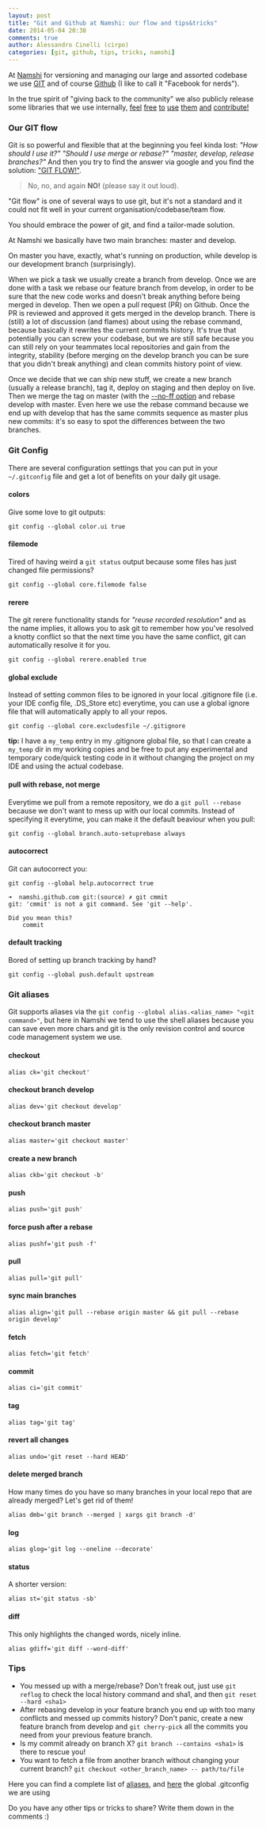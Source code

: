 ```yaml
---
layout: post
title: "Git and Github at Namshi: our flow and tips&tricks"
date: 2014-05-04 20:38
comments: true
author: Alessandro Cinelli (cirpo)
categories: [git, github, tips, tricks, namshi]
---
```


At [Namshi](https://www.namshi.com) for versioning and managing our large and assorted codebase we use [GIT](http://git-scm.com/) and of course [Github](http://github.com/namshi) (I like to call it "Facebook for nerds").

In the true spirit of "giving back to the community" we also publicly release some libraries that we use internally, [feel](https://github.com/namshi/NamshiUtilityBundle) [free](https://github.com/namshi/utils) [to](https://github.com/namshi/notificator) [use](https://github.com/namshi/jose) [them](https://github.com/namshi/ng-watchers) [and](https://github.com/namshi/emailvision) [contribute!](https://github.com/namshi)

<!-- more -->

### Our GIT flow

Git is so powerful and flexible that at the beginning you feel kinda lost: *"How should I use it?"*  *"Should I use merge or rebase?"*  *"master, develop, release branches?"*
And then you try to find the answer via google and you find the solution: ["GIT FLOW!"](http://nvie.com/posts/a-successful-git-branching-model/).

> No, no, and again **NO!** (please say it out loud).

"Git flow" is one of several ways to use git, but it's not a standard and it could not fit well in your current organisation/codebase/team flow.

You should embrace the power of git, and find a tailor-made solution.

At Namshi we basically have two main branches: master and develop.

On master you have, exactly, what's running on production, while develop is our development branch (surprisingly).

When we pick a task we usually create a branch from develop. Once we are done with a task we rebase our feature branch from develop, in order to be sure that the new
code works and doesn't break anything before being merged in develop. Then we open a pull request (PR) on Github. Once the PR is reviewed and approved
it gets merged in the develop branch.
There is (still) a lot of discussion (and flames) about using the rebase command, because basically it rewrites the current commits history.
It's true that potentially you can screw your codebase, but we are still safe because you can still rely on your teammates local repositories and
gain from the integrity, stability (before merging on the develop branch you can be sure that you didn't break anything) and clean commits history point of view.

Once we decide that we can ship new stuff, we create a new branch (usually a release branch), tag it, deploy on staging and then deploy on live.
Then we merge the tag on master (with the [--no-ff option](https://www.kernel.org/pub/software/scm/git/docs/git-merge.html) and rebase develop with master.
Even here we use the rebase command because we end up with develop that has the same commits sequence as master plus new commits: it's so easy to spot the differences between the two branches.


### Git Config

There are several configuration settings that you can put in your `~/.gitconfig` file and get a lot of benefits on your daily git usage.

#### colors
Give some love to git outputs:

```
git config --global color.ui true
```

#### filemode
Tired of having weird a `git status` output because some files has just changed file permissions?
```
git config --global core.filemode false
```

#### rerere
The git rerere functionality stands for *"reuse recorded resolution"* and as the name implies, it allows you to ask git to remember how you've resolved a knotty conflict so that the next time you have the same conflict, git can automatically resolve it for you.
```
git config --global rerere.enabled true
```

#### global exclude
Instead of setting common files to be ignored in your local .gitignore file (i.e. your IDE config file, .DS_Store etc) everytime, you can use a global ignore file
that will automatically apply to all your repos.
```
git config --global core.excludesfile ~/.gitignore
```
**tip:** I have a `my_temp` entry in my .gitignore global file, so that I can create a `my_temp` dir in my working copies and be free to put any experimental and temporary code/quick testing code
in it without changing the project on my IDE and using the actual codebase.


#### pull with rebase, not merge
Everytime we pull from a remote repository, we do a `git pull --rebase` because we don't want to mess up with our local commits.
Instead of specifying it everytime, you can make it the default beaviour when you pull:
```
git config --global branch.auto-setuprebase always
```

#### autocorrect
Git can autocorrect you:

```
git config --global help.autocorrect true
```

```
➜  namshi.github.com git:(source) ✗ git cmmit
git: 'cmmit' is not a git command. See 'git --help'.

Did you mean this?
	commit
```
#### default tracking
Bored of setting up branch tracking by hand?
```
git config --global push.default upstream
```

### Git aliases
Git supports aliases via the `git config --global alias.<alias_name> "<git command>"`, but here in Namshi we tend to use the shell aliases
because you can save even more chars and git is the only revision control and source code management system we use.

#### checkout
```
alias ck='git checkout'
```

#### checkout branch develop
```
alias dev='git checkout develop'
```

#### checkout branch master
```
alias master='git checkout master'
```

#### create a new branch
```
alias ckb='git checkout -b'
```

#### push
```
alias push='git push'
```

#### force push after a rebase
```
alias pushf='git push -f'
```
#### pull
```
alias pull='git pull'
```
#### sync main branches

```
alias align='git pull --rebase origin master && git pull --rebase origin develop'
```

#### fetch
```
alias fetch='git fetch'
```

#### commit
```
alias ci='git commit'
```

#### tag
```
alias tag='git tag'
```

#### revert all changes
```
alias undo='git reset --hard HEAD'
```

#### delete merged branch
How many times do you have so many branches in your local repo that are already merged?
Let's get rid of them!
```
alias dmb='git branch --merged | xargs git branch -d'
```

#### log
```
alias glog='git log --oneline --decorate'
```

#### status
A shorter version:
```
alias st='git status -sb'
```
#### diff
This only highlights the changed words, nicely inline.
```
alias gdiff='git diff --word-diff'
```

### Tips

* You messed up with a merge/rebase? Don't freak out, just use `git reflog` to check the local history command and sha1, and then `git reset --hard <sha1>`
* After rebasing develop in your feature branch you end up with too many conflicts and messed up commits history? Don't panic, create a new feature branch from develop and
`git cherry-pick` all the commits you need from your previous feature branch.
* Is my commit already on branch X? `git branch --contains <sha1>` is there to rescue you!
* You want to fetch a file from another branch without changing your current branch? `git checkout <other_branch_name> -- path/to/file`

 Here you can find a complete list of [aliases](https://gist.github.com/cirpo/86d43ef8ef87b4cfd031), and [here](https://gist.github.com/cirpo/343376f1ac7fb00204a0) the global .gitconfig we are using

 Do you have any other tips or tricks to share? Write them down in the comments :)

